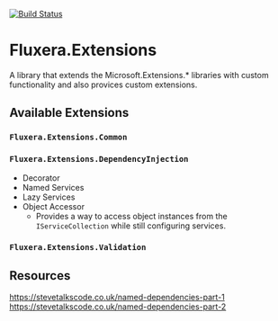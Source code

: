 [![Build Status](https://dev.azure.com/fluxera/Foundation/_apis/build/status/GitHub/fluxera.Fluxera.Extensions?branchName=main)](https://dev.azure.com/fluxera/Foundation/_build/latest?definitionId=65&branchName=main)

# Fluxera.Extensions
A library that extends the Microsoft.Extensions.* libraries with custom functionality and also provices custom extensions.

## Available Extensions

### ```Fluxera.Extensions.Common```



### ```Fluxera.Extensions.DependencyInjection```
 
- Decorator
- Named Services
- Lazy Services
- Object Accessor
  - Provides a way to access object instances from the ```IServiceCollection``` while still configuring services.

### ```Fluxera.Extensions.Validation```




## Resources

https://stevetalkscode.co.uk/named-dependencies-part-1
https://stevetalkscode.co.uk/named-dependencies-part-2
